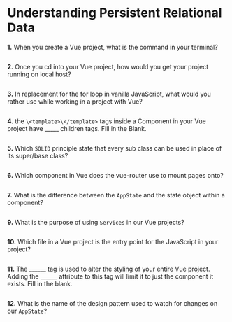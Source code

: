 # Understanding Persistent Relational Data

**1.** When you create a Vue project, what is the command in your terminal?
<!-- enter you answer in the space below -->
```

```
**2.** Once you cd into your Vue project, how would you get your project running on local host?
<!-- enter you answer in the space below -->
```

```
**3.** In replacement for the for loop in vanilla JavaScript, what would you rather use while working in a project with Vue?
<!-- enter you answer in the space below -->
```

```
**4.** the `\<template>\</template>` tags inside a Component in your Vue project have _____ children tags.  Fill in the Blank.
<!-- enter you answer in the space below -->
```

```
**5.** Which `SOLID` principle state that every sub class can be used in place of its super/base class?
<!-- enter you answer in the space below -->
```

```
**6.** Which component in Vue does the vue-router use to mount pages onto?
<!-- enter you answer in the space below -->
```

```
<!-- REVIEW is this a good appstate question -->
**7.** What is the difference between the `AppState` and the state object within a component?
<!-- enter you answer in the space below -->
```

```
<!-- REVIEW this was a question about the vuex mutations -->
**9.** What is the purpose of using `Services` in our Vue projects?
<!-- enter you answer in the space below -->
```

```
**10.** Which file in a Vue project is the entry point for the JavaScript in your project?
<!-- enter you answer in the space below -->
```

```
**11.** The ______ tag is used to alter the styling of your entire Vue project.  Adding the ______ attribute to this tag will limit it to just the component it exists.  Fill in the blank.
<!-- enter you answer in the space below -->
```

```
<!-- REVIEW asked for name of design pattern for vuex -->
**12.** What is the name of the design pattern used to watch for changes on our `AppState`?
<!-- enter you answer in the space below -->
```

```
